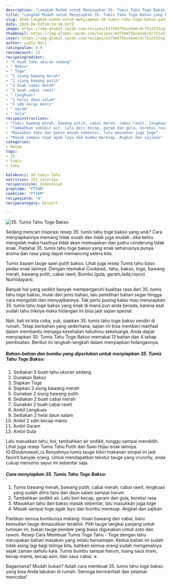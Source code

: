 ```yaml
---
description: "Langkah Mudah untuk Menyiapkan 35. Tumis Tahu Toge Bakso yang Enak"
title: "Langkah Mudah untuk Menyiapkan 35. Tumis Tahu Toge Bakso yang Enak"
slug: 4544-langkah-mudah-untuk-menyiapkan-35-tumis-tahu-toge-bakso-yang-enak
date: 2020-04-23T18:19:54.027Z
image: https://img-global.cpcdn.com/recipes/b3756875bce5e6c9/751x532cq70/35-tumis-tahu-toge-bakso-foto-resep-utama.jpg
thumbnail: https://img-global.cpcdn.com/recipes/b3756875bce5e6c9/751x532cq70/35-tumis-tahu-toge-bakso-foto-resep-utama.jpg
cover: https://img-global.cpcdn.com/recipes/b3756875bce5e6c9/751x532cq70/35-tumis-tahu-toge-bakso-foto-resep-utama.jpg
author: Lydia Bell
ratingvalue: 4.9
reviewcount: 13
recipeingredient:
- "5 buah tahu ukuran sedang"
- " Bakso"
- " Toge"
- "2 siung bawang merah"
- "2 siung bawang putih"
- "2 buah cabai merah"
- "2 buah cabai rawit"
- " Lengkuas"
- "2 helai daun salam"
- "2 sdm kecap manis"
- " Garam"
- " Gula"
recipeinstructions:
- "Tumis bawang merah, bawang putih, cabai merah, cabai rawit, lengkuas yang sudah diiris tipis dan daun salam sampai harum"
- "Tambahkan sedikit air. Lalu beri kecap, garam dan gula, koreksi rasa"
- "Masukkan tahu dan bakso masak sebentar, lalu masukkan juga toge"
- "Masak sampai toge agak layu dan bumbu meresap. Angkat dan sajikan"
categories:
- Resep
tags:
- 35
- tumis
- tahu

katakunci: 35 tumis tahu 
nutrition: 251 calories
recipecuisine: Indonesian
preptime: "PT34M"
cooktime: "PT36M"
recipeyield: "4"
recipecategory: Dessert

---
```



![35. Tumis Tahu Toge Bakso](https://img-global.cpcdn.com/recipes/b3756875bce5e6c9/751x532cq70/35-tumis-tahu-toge-bakso-foto-resep-utama.jpg)

Sedang mencari inspirasi resep 35. tumis tahu toge bakso yang unik? Cara menyiapkannya memang tidak susah dan tidak juga mudah. Jika keliru mengolah maka hasilnya tidak akan memuaskan dan justru cenderung tidak enak. Padahal 35. tumis tahu toge bakso yang enak seharusnya punya aroma dan rasa yang dapat memancing selera kita.

Tumis bayam tauge sawi putih bakso. Lihat juga resep Tumis tahu baso pedas enak lainnya. Dengan memakai Cookpad,. tahu, bakso, toge, bawang merah, bawang putih, cabai rawit, Bumbu (gula, garam,lada,royco) Nurhidayanti.

Banyak hal yang sedikit banyak mempengaruhi kualitas rasa dari 35. tumis tahu toge bakso, mulai dari jenis bahan, lalu pemilihan bahan segar hingga cara mengolah dan menyajikannya. Tak perlu pusing kalau mau menyiapkan 35. tumis tahu toge bakso yang enak di mana pun anda berada, karena asal sudah tahu triknya maka hidangan ini bisa jadi sajian spesial.


Nah, kali ini kita coba, yuk, siapkan 35. tumis tahu toge bakso sendiri di rumah. Tetap berbahan yang sederhana, sajian ini bisa memberi manfaat dalam membantu menjaga kesehatan tubuhmu sekeluarga. Anda dapat menyiapkan 35. Tumis Tahu Toge Bakso memakai 12 bahan dan 4 tahap pembuatan. Berikut ini langkah-langkah dalam menyiapkan hidangannya.

<!--inarticleads1-->

##### Bahan-bahan dan bumbu yang diperlukan untuk menyiapkan 35. Tumis Tahu Toge Bakso:

1. Sediakan 5 buah tahu ukuran sedang
1. Gunakan  Bakso
1. Siapkan  Toge
1. Siapkan 2 siung bawang merah
1. Gunakan 2 siung bawang putih
1. Sediakan 2 buah cabai merah
1. Gunakan 2 buah cabai rawit
1. Ambil  Lengkuas
1. Sediakan 2 helai daun salam
1. Ambil 2 sdm kecap manis
1. Ambil  Garam
1. Ambil  Gula


Lalu masukkan tahu, kol, tambahkan air sedikit, tunggu sampai mendidih. Lihat juga resep Tumis Tahu Putih dan Sawi Hijau enak lainnya. IG:@sukmawati_rs Renyahnya tumis tauge bikin makanan simpel ini jadi favorit banyak orang. Untuk mendapatkan tekstur tauge yang crunchy, anda cukup menumis sayur ini sebentar saja. 

<!--inarticleads2-->

##### Cara menyiapkan 35. Tumis Tahu Toge Bakso:

1. Tumis bawang merah, bawang putih, cabai merah, cabai rawit, lengkuas yang sudah diiris tipis dan daun salam sampai harum
1. Tambahkan sedikit air. Lalu beri kecap, garam dan gula, koreksi rasa
1. Masukkan tahu dan bakso masak sebentar, lalu masukkan juga toge
1. Masak sampai toge agak layu dan bumbu meresap. Angkat dan sajikan


Pastikan semua bumbunya matang: irisan bawang dan cabai, baru kemudian tauge dimasukkan terakhir. Pilih tauge tangkai panjang untuk tumisan ini, bukan tauge pendek yang biasa digunakan untuk soto dan rawon. Resep Cara Membuat Tumis Toge Tahu - Toge dengan tahu merupakan bahan masakan yang selalu bersamaan. Kedua bahan ini sudah tidak asing lagi bagi telinga kita, bahkan semua orang sudah mengenalnya sejak zaman dahulu kala. Tumis bumbu sampai harum, tuang saus tiram, kecap manis, kecap asin, dan saus cabai. e. 

Bagaimana? Mudah bukan? Itulah cara membuat 35. tumis tahu toge bakso yang bisa Anda lakukan di rumah. Semoga bermanfaat dan selamat mencoba!

